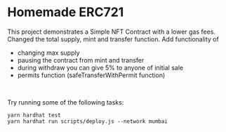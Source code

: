 # Homemade ERC721

This project demonstrates a Simple NFT Contract with a lower gas fees. Changed the total supply, mint and transfer function. Add functionality of
- changing max supply
- pausing the contract from mint and transfer
- during withdraw you can give 5% to anyone of initial sale
- permits function (safeTransferWithPermit function)
  
<br/>

Try running some of the following tasks:
```shell
yarn hardhat test
yarn hardhat run scripts/deploy.js --network mumbai
```
